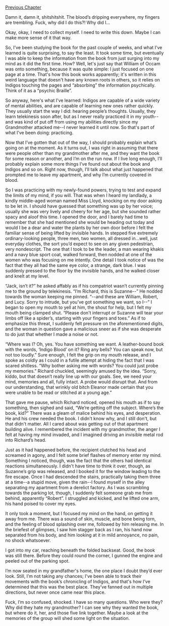 [Previous Chapter](https://www.reddit.com/r/nosleep/comments/uoyfn7/indigo_bloodchapter_two/?utm_source=share&utm_medium=ios_app&utm_name=iossmf)

Damn it, damn it, shitshitshit. The blood’s dripping everywhere, my fingers are trembling. Fuck, why did I do this?! Why did I...

Okay, okay, I need to collect myself. I need to write this down. Maybe I can make more sense of it that way. 

So, I’ve been studying the book for the past couple of weeks, and what I’ve learned is quite surprising, to say the least. It took some time, but eventually I was able to keep the information from the book from just surging into my mind as it did the first time. How? Well, let's just say that William of Occam was onto something, because it was quite simple: I just focused on one page at a time. That's how this book works apparently; it's written in this weird language that doesn't have any known roots in others, so it relies on Indigos touching the pages and “absorbing” the information psychically. Think of it as a “psychic Braille”. 

So anyway, here's what I’ve learned: Indigos are capable of a wide variety of mental abilities, and are capable of learning new ones rather quickly. They usually start the way I did: hearing people’s thoughts. Usually, they learn telekinesis soon after, but as I never really practiced it in my youth--and was kind of put off from using my abilities directly since my Grandmother attacked me--I never learned it until now. So that's part of what I’ve been doing: practicing. 

Now that I’ve gotten that out of the way, I should probably explain what’s going on at the moment. As it turns out, I was right in assuming that there were people other than my grandmother after me, and they want the book for some reason or another, and I’m on the run now. If I live long enough, I’ll probably explain some more things I’ve found out about the book and Indigos and so on. Right now, though, I’ll talk about what just happened that prompted me to leave my apartment, and why I’m currently covered in blood. 

So I was practicing with my newly-found powers, trying to test and expand the limits of my mind, if you will. That was when I heard my landlady, a kindly middle-aged woman named Miss Lloyd, knocking on my door asking to be let in. I should have guessed that something was up by her voice; usually she was very lively and cheery for her age, but she sounded rather spacy and aloof this time. I opened the door, and I barely had time to remember that she had mentioned she would be heading out today and would I be a dear and water the plants by her own door before I felt the familiar sense of being lifted by invisible hands. In stepped five extremely ordinary-looking people, three men, two women, all dressed in...well, just everyday clothes, the sort you’d expect to see on any given pedestrian, very nondescript. The one that I took to be the leader, a man wearing khakis and a navy blue sport coat, walked forward, then nodded at one of the women who was focusing on me intently. One detail I took notice of was the fact that they all had the same eye color, a strange, dark blue. I was suddenly pressed to the floor by the invisible hands, and he walked closer and knelt at my level. 

“Jack, isn’t it?” he asked affably as if his compatriot wasn’t currently pinning me to the ground by telekinesis. “I’m Richard, this is Suzanne--” He nodded towards the woman keeping me pinned. “--and these are William, Robert, and Lucy. Sorry to intrude, but you’ve got something we want, so I--” I began to open my mouth to yell at him, the shout for help, but I felt my mouth being clamped shut. “Please don't interrupt or Suzanne will tear your limbs off like a spider’s, starting with your fingers and toes.” As if to emphasize this threat, I suddenly felt pressure on the aforementioned digits, and the woman in question gave a malicious sneer as if she was desperate to do just that whether I made a noise or not.  

“Where was I? Oh, yes. You have something we want. A leather-bound book with the words, ‘Indigo Blood’ on it? Ring any bells? You can speak now, but not too loudly.” Sure enough, I felt the grip on my mouth release, and I spoke as coldly as I could in a futile attempt at hiding the fact that I was scared shitless. “Why bother asking me with words? You could just probe my memories.” Richard chuckled, seemingly amused by the idea. “Sorry, kiddo, but that doesn’t really line up with our goals. See, we need your mind, memories and all, fully intact. A probe would disrupt that. And from our understanding, that wrinkly old bitch Eleanor made certain that you were unable to be read or stitched at a young age.” 

That gave me pause, which Richard noticed, opened his mouth as if to say something, then sighed and said, “We’re getting off the subject. Where’s the book, kid?” There was a gleam of malice behind his eyes, and desperation. He and his crew needed the book. I didn't know why, and I still don't, but that didn't matter. All I cared about was getting out of that apartment building alive. I remembered the incident with my grandmother, the anger I felt at having my mind invaded, and I imagined driving an invisible metal rod into Richard’s head. 

Just as it had happened before, the recipient clutched his head and screamed in agony, and I felt some brief flashes of memory enter my mind. Something I noticed, though, was the fact that the others had identical reactions simultaneously. I didn't have time to think it over, though, as Suzanne’s grip was released, and I booked it for the window leading to the fire escape. Once I had descended the stairs, practically taking them three at a time--a stupid move, given the rain--I found myself in the alley separating my apartment from a derelict factory. As I was scrambling towards the parking lot, though, I suddenly felt someone grab me from behind, apparently “Robert”. I struggled and kicked, and he lifted one arm, his hand poised to cover my eyes. 

It only took a moment, but I focused my mind on the hand, on getting it away from me. There was a sound of skin, muscle, and bone being torn, and the feeling of blood splashing over me, followed by him releasing me. In the briefest of glimpses, I saw him stagger back as I ran, his hand now separated from his body, and him looking at it in mild annoyance, no pain, no shock whatsoever.

I got into my car, reaching beneath the folded backseat. Good, the book was still there. Before they could round the corner, I gunned the engine and peeled out of the parking spot. 

I’m now seated in my grandfather's home, the one place I doubt they’d ever look. Still, I’m not taking any chances; I’ve been able to track their movements with the book’s chronicling of Indigos, and that's how I’ve determined that this was the best place. They’ve fanned out in multiple directions, but never once came near this place. 

Fuck, I’m so confused, shocked. I have so many questions. Who were they? Why did they hate my grandmother? I can see why they wanted the book, but where do it, her, and those five link together. Maybe a look at the memories of the group will shed some light on the situation.